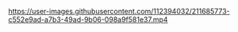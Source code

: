 

https://user-images.githubusercontent.com/112394032/211685773-c552e9ad-a7b3-49ad-9b06-098a9f581e37.mp4


